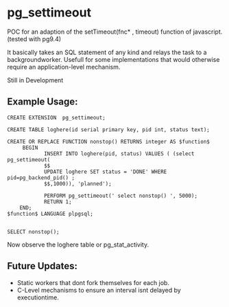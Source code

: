 # pg_settimeout
POC for an adaption of the setTimeout(fnc* , timeout) function of javascript.
(tested with pg9.4)

It basically takes an SQL statement of any kind and relays the task to a backgroundworker.
Usefull for some implementations that would otherwise require an application-level mechanism.

Still in Development

## Example Usage:


    CREATE EXTENSION  pg_settimeout;

    CREATE TABLE loghere(id serial primary key, pid int, status text);

    CREATE OR REPLACE FUNCTION nonstop() RETURNS integer AS $function$
         BEGIN
                INSERT INTO loghere(pid, status) VALUES ( (select pg_settimeout(
                $$
                UPDATE loghere SET status = 'DONE' WHERE pid=pg_backend_pid() ;      
                $$,1000)), 'planned');
                
                PERFORM pg_settimeout(' select nonstop() ', 5000);
                RETURN 1;
        END;
    $function$ LANGUAGE plpgsql;


    SELECT nonstop();


Now observe the loghere table or pg_stat_activity.

## Future Updates:
- Static workers that dont fork themselves for each job.
- C-Level mechanisms to ensure an interval isnt delayed by executiontime.

